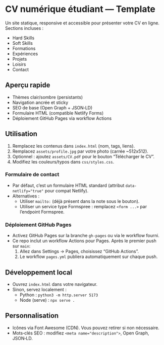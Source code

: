# CV numérique étudiant — Template

Un site statique, responsive et accessible pour présenter votre CV en ligne. Sections incluses :
- Hard Skills
- Soft Skills
- Formations
- Expériences
- Projets
- Loisirs
- Contact

## Aperçu rapide

- Thèmes clair/sombre (persistants)
- Navigation ancrée et sticky
- SEO de base (Open Graph + JSON‑LD)
- Formulaire HTML (compatible Netlify Forms)
- Déploiement GitHub Pages via workflow Actions

## Utilisation

1. Remplacez les contenus dans `index.html` (nom, tags, liens).
2. Remplacez `assets/profile.jpg` par votre photo (carrée ~512x512).
3. Optionnel : ajoutez `assets/CV.pdf` pour le bouton “Télécharger le CV”.
4. Modifiez les couleurs/typos dans `css/styles.css`.

### Formulaire de contact

- Par défaut, c’est un formulaire HTML standard (attribut `data-netlify="true"` pour compat Netlify).
- Alternatives :
  - Utiliser `mailto:` (déjà présent dans la note sous le bouton).
  - Utiliser un service type Formspree : remplacez `<form ...>` par l’endpoint Formspree.

### Déploiement GitHub Pages

- Activez GitHub Pages sur la branche `gh-pages` ou via le workflow fourni.
- Ce repo inclut un workflow Actions pour Pages. Après le premier push sur `main`:
  1. Allez dans Settings → Pages, choisissez “GitHub Actions”.
  2. Le workflow `pages.yml` publiera automatiquement sur chaque push.

## Développement local

- Ouvrez `index.html` dans votre navigateur.
- Sinon, servez localement :
  - Python : `python3 -m http.server 5173`
  - Node (serve) : `npx serve .`

## Personnalisation

- Icônes via Font Awesome (CDN). Vous pouvez retirer si non nécessaire.
- Mots‑clés SEO : modifiez `<meta name="description">`, Open Graph, JSON‑LD.

